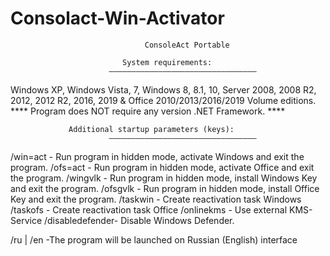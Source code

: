 # Consolact-Win-Activator

                                  ConsoleAct Portable

       		                 System requirements: 
                          —————————————————————————————————
  Windows XP, Windows Vista, 7, Windows 8, 8.1, 10, Server 2008, 2008 R2, 2012, 
2012 R2, 2016, 2019 & Office 2010/2013/2016/2019 Volume editions. 
**** Program does NOT require any version .NET Framework. ****

	          	 Additional startup parameters (keys):
                          —————————————————————————————————
/win=act 	- Run program in hidden mode, activate Windows and exit the program.
/ofs=act 	- Run program in hidden mode, activate Office and exit the program.
/wingvlk	- Run program in hidden mode, install Windows Key and exit the program.
/ofsgvlk	- Run program in hidden mode, install Office Key and exit the program.
/taskwin	- Create reactivation task Windows
/taskofs	- Create reactivation task Office
/onlinekms	- Use external KMS-Service
/disabledefender- Disable Windows Defender.

/ru | /en	-The program will be launched on Russian (English) interface

